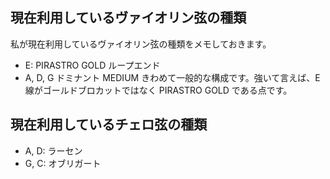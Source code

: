 ## 現在利用しているヴァイオリン弦の種類

私が現在利用しているヴァイオリン弦の種類をメモしておきます。
* E: PIRASTRO GOLD ループエンド
* A, D, G ドミナント MEDIUM
きわめて一般的な構成です。強いて言えば、E 線がゴールドブロカットではなく PIRASTRO GOLD である点です。


## 現在利用しているチェロ弦の種類

* A, D: ラーセン
* G, C: オブリガート
